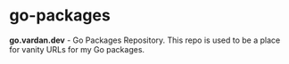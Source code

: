 # go-packages
**go.vardan.dev** - Go Packages Repository. This repo is used to be a place for vanity URLs for my Go packages.

